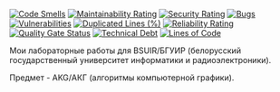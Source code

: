 [![Code Smells][code_smells_badge]][code_smells_link]
[![Maintainability Rating][maintainability_rating_badge]][maintainability_rating_link]
[![Security Rating][security_rating_badge]][security_rating_link]
[![Bugs][bugs_badge]][bugs_link]
[![Vulnerabilities][vulnerabilities_badge]][vulnerabilities_link]
[![Duplicated Lines (%)][duplicated_lines_density_badge]][duplicated_lines_density_link]
[![Reliability Rating][reliability_rating_badge]][reliability_rating_link]
[![Quality Gate Status][quality_gate_status_badge]][quality_gate_status_link]
[![Technical Debt][technical_debt_badge]][technical_debt_link]
[![Lines of Code][lines_of_code_badge]][lines_of_code_link]

Мои лабораторные работы для BSUIR/БГУИР (белорусский государственный университет информатики и радиоэлектроники).

Предмет - AKG/АКГ (алгоритмы компьютерной графики).

<!----------------------------------------------------------------------------->

[code_smells_badge]: https://sonarcloud.io/api/project_badges/measure?project=Hummel009_Computer-Graphics-Algorithms&metric=code_smells

[code_smells_link]: https://sonarcloud.io/summary/overall?id=Hummel009_Computer-Graphics-Algorithms

[maintainability_rating_badge]: https://sonarcloud.io/api/project_badges/measure?project=Hummel009_Computer-Graphics-Algorithms&metric=sqale_rating

[maintainability_rating_link]: https://sonarcloud.io/summary/overall?id=Hummel009_Computer-Graphics-Algorithms

[security_rating_badge]: https://sonarcloud.io/api/project_badges/measure?project=Hummel009_Computer-Graphics-Algorithms&metric=security_rating

[security_rating_link]: https://sonarcloud.io/summary/overall?id=Hummel009_Computer-Graphics-Algorithms

[bugs_badge]: https://sonarcloud.io/api/project_badges/measure?project=Hummel009_Computer-Graphics-Algorithms&metric=bugs

[bugs_link]: https://sonarcloud.io/summary/overall?id=Hummel009_Computer-Graphics-Algorithms

[vulnerabilities_badge]: https://sonarcloud.io/api/project_badges/measure?project=Hummel009_Computer-Graphics-Algorithms&metric=vulnerabilities

[vulnerabilities_link]: https://sonarcloud.io/summary/overall?id=Hummel009_Computer-Graphics-Algorithms

[duplicated_lines_density_badge]: https://sonarcloud.io/api/project_badges/measure?project=Hummel009_Computer-Graphics-Algorithms&metric=duplicated_lines_density

[duplicated_lines_density_link]: https://sonarcloud.io/summary/overall?id=Hummel009_Computer-Graphics-Algorithms

[reliability_rating_badge]: https://sonarcloud.io/api/project_badges/measure?project=Hummel009_Computer-Graphics-Algorithms&metric=reliability_rating

[reliability_rating_link]: https://sonarcloud.io/summary/overall?id=Hummel009_Computer-Graphics-Algorithms

[quality_gate_status_badge]: https://sonarcloud.io/api/project_badges/measure?project=Hummel009_Computer-Graphics-Algorithms&metric=alert_status

[quality_gate_status_link]: https://sonarcloud.io/summary/overall?id=Hummel009_Computer-Graphics-Algorithms

[technical_debt_badge]: https://sonarcloud.io/api/project_badges/measure?project=Hummel009_Computer-Graphics-Algorithms&metric=sqale_index

[technical_debt_link]: https://sonarcloud.io/summary/overall?id=Hummel009_Computer-Graphics-Algorithms

[lines_of_code_badge]: https://sonarcloud.io/api/project_badges/measure?project=Hummel009_Computer-Graphics-Algorithms&metric=ncloc

[lines_of_code_link]: https://sonarcloud.io/summary/overall?id=Hummel009_Computer-Graphics-Algorithms
